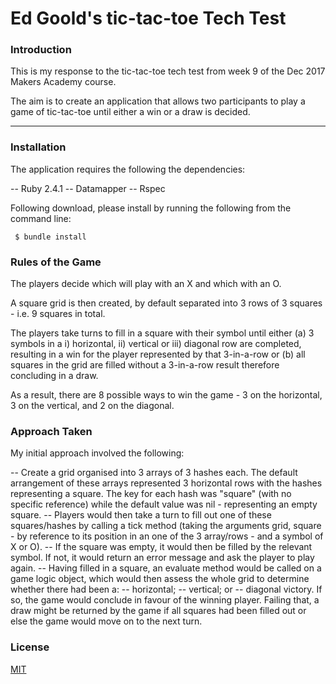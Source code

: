 # **Ed Goold's tic-tac-toe Tech Test**

### **Introduction**

This is my response to the tic-tac-toe tech test from week 9 of the Dec 2017 Makers Academy course.

The aim is to create an application that allows two participants to play a game of tic-tac-toe until either a win or a draw is decided.

---

### **Installation**

The application requires the following the dependencies:

 -- Ruby 2.4.1
 -- Datamapper
 -- Rspec

Following download, please install by running the following from the command line:

```
 $ bundle install
```

### **Rules of the Game**

The players decide which will play with an X and which with an O.

A square grid is then created, by default separated into 3 rows of 3 squares - i.e. 9 squares in total.

The players take turns to fill in a square with their symbol until either (a) 3 symbols in a i) horizontal, ii) vertical or iii) diagonal row are completed, resulting in a win for the player represented by that 3-in-a-row or (b) all squares in the grid are filled without a 3-in-a-row result therefore concluding in a draw.

As a result, there are 8 possible ways to win the game - 3 on the horizontal, 3 on the vertical, and 2 on the diagonal.

### **Approach Taken**

My initial approach involved the following:

 -- Create a grid organised into 3 arrays of 3 hashes each.  The default arrangement of these arrays represented 3 horizontal rows with the hashes representing a square.  The key for each hash was "square" (with no specific reference) while the default value was nil - representing an empty square.
 -- Players would then take a turn to fill out one of these squares/hashes by calling a tick method (taking the arguments grid, square - by reference to its position in an one of the 3 array/rows - and a symbol of X or O).
 -- If the square was empty, it would then be filled by the relevant symbol.  If not, it would return an error message and ask the player to play again.
 -- Having filled in a square, an evaluate method would be called on a game logic object, which would then assess the whole grid to determine whether there had been a:
   -- horizontal;
   -- vertical; or
   -- diagonal victory.  If so, the game would conclude in favour of the winning player.
   Failing that, a draw might be returned by the game if all squares had been filled out or else the game would move on to the next turn.

### **License**

[MIT](https://choosealicense.com/licenses/mit/)
